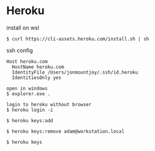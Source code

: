 # Heroku



install on wsl

```
$ curl https://cli-assets.heroku.com/install.sh | sh
```

ssh config

```
Host heroku.com
  HostName heroku.com
  IdentityFile /Users/jonmountjoy/.ssh/id.heroku
  IdentitiesOnly yes
```

```
open in windows
$ explorer.exe .

login to heroku without browser
$ heroku login -i

$ heroku keys:add

$ heroku keys:remove adam@workstation.local

$ heroku keys
```
